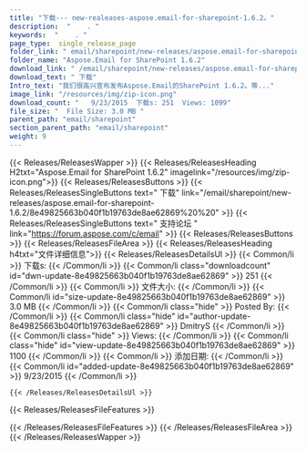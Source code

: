 ```yaml
---
title: "下载--- new-realeases-aspose.email-for-sharepoint-1.6.2。" 
description:  "    . " 
keywords:  "    . " 
page_type:  single_release_page
folder_link: " email/sharepoint/new-releases/aspose.email-for-sharepoint-1.6.2/"
folder_name: "Aspose.Email for SharePoint 1.6.2"
download_link: " /email/sharepoint/new-releases/aspose.email-for-sharepoint-1.6.2/8e49825663b040f1b19763de8ae62869"
download_text: " 下载"
Intro_text: "我们很高兴宣布发布Aspose.Email的SharePoint 1.6.2。蒂..."
image_link: "/resources/img/zip-icon.png"
download_count: "   9/23/2015  下载s: 251  Views: 1099"
file_size: "  File Size: 3.0 MB "
parent_path: "email/sharepoint"
section_parent_path: "email/sharepoint"
weight: 9
---
```


{{< Releases/ReleasesWapper >}}
  {{< Releases/ReleasesHeading H2txt="Aspose.Email for SharePoint 1.6.2" imagelink="/resources/img/zip-icon.png">}}
  {{< Releases/ReleasesButtons >}}
    {{< Releases/ReleasesSingleButtons text=" 下载" link="/email/sharepoint/new-releases/aspose.email-for-sharepoint-1.6.2/8e49825663b040f1b19763de8ae62869%20%20" >}}
    {{< Releases/ReleasesSingleButtons text=" 支持论坛 " link="https://forum.aspose.com/c/email" >}}
  {{< Releases/ReleasesButtons >}}
  {{< Releases/ReleasesFileArea >}}
    {{< Releases/ReleasesHeading h4txt="文件详细信息">}}
    {{< Releases/ReleasesDetailsUl >}}
            {{< Common/li  >}} 下载s: {{< /Common/li >}} 
      {{< Common/li class="downloadcount" id="dwn-update-8e49825663b040f1b19763de8ae62869" >}} 251 {{< /Common/li >}} 
      {{< Common/li  >}} 文件大小: {{< /Common/li >}} 
      {{< Common/li id="size-update-8e49825663b040f1b19763de8ae62869" >}} 3.0 MB {{< /Common/li >}} 
      {{< Common/li  class="hide" >}} Posted By: {{< /Common/li >}} 
      {{< Common/li class="hide" id="author-update-8e49825663b040f1b19763de8ae62869" >}} DmitryS {{< /Common/li >}} 
      {{< Common/li class="hide"  >}} Views: {{< /Common/li >}} 
      {{< Common/li class="hide" id="view-update-8e49825663b040f1b19763de8ae62869" >}} 1100 {{< /Common/li >}} 
      {{< Common/li  >}} 添加日期: {{< /Common/li >}} 
      {{< Common/li id="added-update-8e49825663b040f1b19763de8ae62869" >}} 9/23/2015 {{< /Common/li >}} 

    {{< /Releases/ReleasesDetailsUl >}}

  {{< Releases/ReleasesFileFeatures >}}
      
  {{< /Releases/ReleasesFileFeatures >}}
 {{< /Releases/ReleasesFileArea >}}
{{< /Releases/ReleasesWapper >}}


